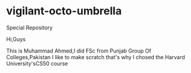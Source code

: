 # vigilant-octo-umbrella
Special Repository

Hi,Guys

This is Muhammad Ahmed,I did FSc from Punjab Group Of Colleges,Pakistan
I like to make scratch that's why I chosed the Harvard University'sCS50 course
